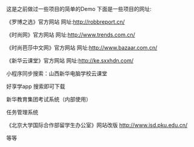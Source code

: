 这是之前做过一些项目的简单的Demo
下面是一些项目的网址:

 《罗博之选》官方网站        网址:http://robbreport.cn/

 《时尚网》官方网站            网址:http://www.trends.com.cn/

 《时尚芭莎中文网》官方网站   网址:http://www.bazaar.com.cn/

 《新华云课堂》官方网站     网址:http://ke.sxxhdn.com/   
 
 小程序同步搜索：山西新华电脑学校云课堂
           
 好享学app  搜索即可下载
 
 新华教育集团考试系统（内部使用）
 
 任务管理系统
 
 《北京大学国际合作部留学生办公室》网站改版   http://www.isd.pku.edu.cn/
 
 等等
